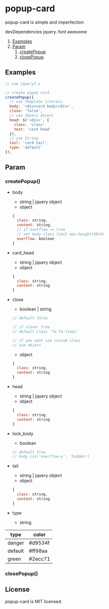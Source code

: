 # popup-card

popup-card is simple and imperfection

devDependencies jquery. font awesome

  1. [Examples](https://github.com/k-atom/popup-card#Examples)
  1. [Param](https://github.com/k-atom/popup-card#Param)
     1. [createPopup](https://github.com/k-atom/popup-card#createpopup)
     1. [closePopup](https://github.com/k-atom/popup-card#closepopup)

## Examples
```javascript
// use jquery3.x

// create popup card
createPopup({
  // use Template literals
  body: `<div>card body</div>`,
  close: 'false',
  // use JQuery object
  head: $('<div>', {
    class: 'class'
    text: 'card head'
  }),
  // use String
  tail: 'card tail',
  type: 'default'
});
```

## Param

### createPopup()

* body
  * string | jquery object
  * object 
  ```javascript
  {
    class: string,
    content: string,
    // if overflow == true
    // set body class limit max-height(69vh)
    overflow: boolean
  }
  ```

* card_head
  * string | jquery object
  * object 
  ```javascript
  {
    class: string,
    content: string
  }
  ```

* close
  * boolean | string
  ```javascript
  // default false
  
  // if close: true
  // default class 'fa fa-times'
  
  // if you want use custom class
  // use object
  ```
  * object 
  ```javascript
  {
    class: string,
    content: string
  }
  ```

* head
  * string | jquery object
  * object 
  ```javascript
  {
    class: string,
    content: string
  }
  ```

* lock_body
  * boolean
  ```javascript
  // default true
  // body css('overflow-y', 'hidden')
  ```

* tail
  * string | jquery object
  * object 
  ```javascript
  {
    class: string,
    content: string
  }
  ```

* type
  * string

type |  color
----- | -----
danger | #d9534f
default | #ff98aa
green | #2ecc71

### closePopup()

## License

popup-card is MIT licensed.
